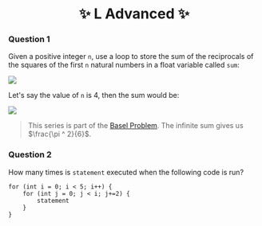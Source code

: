 <h1 align="center"> ✨ L Advanced ✨ </h1>

### Question 1

Given a positive integer `n`, use a loop to store the sum of the reciprocals of the squares of the first `n` natural numbers in a float variable called `sum`:

<img src="https://render.githubusercontent.com/render/math?math=\frac{1}{1^2} %2b \frac{1}{2^2} %2b \frac{1}{3^2} %2b ... %2b \frac{1}{n^2}">

Let's say the value of `n` is 4, then the sum would be: 

<img src="https://render.githubusercontent.com/render/math?math=\frac{1}{1^2} %2b \frac{1}{2^2} %2b \frac{1}{3^2} %2b \frac{1}{4^2}">

> This series is part of the [Basel Problem](https://en.wikipedia.org/wiki/Basel_problem). The infinite sum gives us $\frac{\pi ^ 2}{6}$.

### Question 2

How many times is `statement` executed when the following code is run?

```processing
for (int i = 0; i < 5; i++) {
    for (int j = 0; j < i; j+=2) {
        statement
    }
}
```
